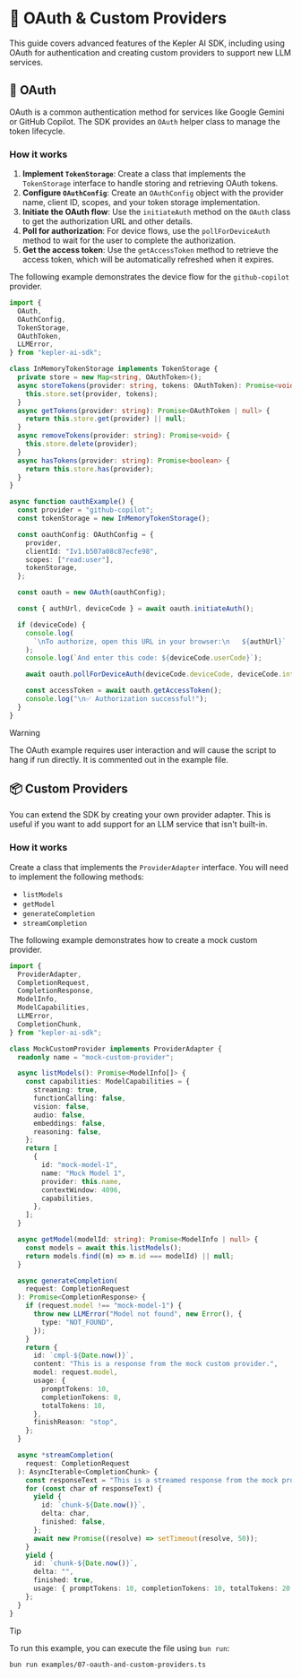 # 🔌 OAuth & Custom Providers

This guide covers advanced features of the Kepler AI SDK, including using OAuth for authentication and creating custom providers to support new LLM services.

## 🔐 OAuth

OAuth is a common authentication method for services like Google Gemini or GitHub Copilot. The SDK provides an `OAuth` helper class to manage the token lifecycle.

### How it works

1.  **Implement `TokenStorage`**: Create a class that implements the `TokenStorage` interface to handle storing and retrieving OAuth tokens.
2.  **Configure `OAuthConfig`**: Create an `OAuthConfig` object with the provider name, client ID, scopes, and your token storage implementation.
3.  **Initiate the OAuth flow**: Use the `initiateAuth` method on the `OAuth` class to get the authorization URL and other details.
4.  **Poll for authorization**: For device flows, use the `pollForDeviceAuth` method to wait for the user to complete the authorization.
5.  **Get the access token**: Use the `getAccessToken` method to retrieve the access token, which will be automatically refreshed when it expires.

The following example demonstrates the device flow for the `github-copilot` provider.

```typescript
import {
  OAuth,
  OAuthConfig,
  TokenStorage,
  OAuthToken,
  LLMError,
} from "kepler-ai-sdk";

class InMemoryTokenStorage implements TokenStorage {
  private store = new Map<string, OAuthToken>();
  async storeTokens(provider: string, tokens: OAuthToken): Promise<void> {
    this.store.set(provider, tokens);
  }
  async getTokens(provider: string): Promise<OAuthToken | null> {
    return this.store.get(provider) || null;
  }
  async removeTokens(provider: string): Promise<void> {
    this.store.delete(provider);
  }
  async hasTokens(provider: string): Promise<boolean> {
    return this.store.has(provider);
  }
}

async function oauthExample() {
  const provider = "github-copilot";
  const tokenStorage = new InMemoryTokenStorage();

  const oauthConfig: OAuthConfig = {
    provider,
    clientId: "Iv1.b507a08c87ecfe98",
    scopes: ["read:user"],
    tokenStorage,
  };

  const oauth = new OAuth(oauthConfig);

  const { authUrl, deviceCode } = await oauth.initiateAuth();

  if (deviceCode) {
    console.log(
      `\nTo authorize, open this URL in your browser:\n   ${authUrl}`
    );
    console.log(`And enter this code: ${deviceCode.userCode}`);

    await oauth.pollForDeviceAuth(deviceCode.deviceCode, deviceCode.interval);

    const accessToken = await oauth.getAccessToken();
    console.log("\n✅ Authorization successful!");
  }
}
```

> [!WARNING]
> The OAuth example requires user interaction and will cause the script to hang if run directly. It is commented out in the example file.

## 📦 Custom Providers

You can extend the SDK by creating your own provider adapter. This is useful if you want to add support for an LLM service that isn't built-in.

### How it works

Create a class that implements the `ProviderAdapter` interface. You will need to implement the following methods:

-   `listModels`
-   `getModel`
-   `generateCompletion`
-   `streamCompletion`

The following example demonstrates how to create a mock custom provider.

```typescript
import {
  ProviderAdapter,
  CompletionRequest,
  CompletionResponse,
  ModelInfo,
  ModelCapabilities,
  LLMError,
  CompletionChunk,
} from "kepler-ai-sdk";

class MockCustomProvider implements ProviderAdapter {
  readonly name = "mock-custom-provider";

  async listModels(): Promise<ModelInfo[]> {
    const capabilities: ModelCapabilities = {
      streaming: true,
      functionCalling: false,
      vision: false,
      audio: false,
      embeddings: false,
      reasoning: false,
    };
    return [
      {
        id: "mock-model-1",
        name: "Mock Model 1",
        provider: this.name,
        contextWindow: 4096,
        capabilities,
      },
    ];
  }

  async getModel(modelId: string): Promise<ModelInfo | null> {
    const models = await this.listModels();
    return models.find((m) => m.id === modelId) || null;
  }

  async generateCompletion(
    request: CompletionRequest
  ): Promise<CompletionResponse> {
    if (request.model !== "mock-model-1") {
      throw new LLMError("Model not found", new Error(), {
        type: "NOT_FOUND",
      });
    }
    return {
      id: `cmpl-${Date.now()}`,
      content: "This is a response from the mock custom provider.",
      model: request.model,
      usage: {
        promptTokens: 10,
        completionTokens: 8,
        totalTokens: 18,
      },
      finishReason: "stop",
    };
  }

  async *streamCompletion(
    request: CompletionRequest
  ): AsyncIterable<CompletionChunk> {
    const responseText = "This is a streamed response from the mock provider.";
    for (const char of responseText) {
      yield {
        id: `chunk-${Date.now()}`,
        delta: char,
        finished: false,
      };
      await new Promise((resolve) => setTimeout(resolve, 50));
    }
    yield {
      id: `chunk-${Date.now()}`,
      delta: "",
      finished: true,
      usage: { promptTokens: 10, completionTokens: 10, totalTokens: 20 },
    };
  }
}
```

> [!TIP]
> To run this example, you can execute the file using `bun run`:
>
> ```bash
> bun run examples/07-oauth-and-custom-providers.ts
